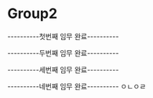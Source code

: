 # Group2

----------첫번째 임무 완료----------

----------두번째 임무 완료----------

----------세번째 임무 완료----------

----------네번째 임무 완료----------
ㅇㄴㅇㄹ
